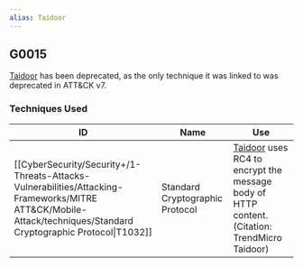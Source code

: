 ```yaml
---
alias: Taidoor
---
```


## G0015

[Taidoor](https://attack.mitre.org/groups/G0015) has been deprecated, as the only technique it was linked to was deprecated in ATT&CK v7.


### Techniques Used

| ID | Name | Use |
| --- | --- | --- |
| [[CyberSecurity/Security+/1-Threats-Attacks-Vulnerabilities/Attacking-Frameworks/MITRE ATT&CK/Mobile-Attack/techniques/Standard Cryptographic Protocol\|T1032]] | Standard Cryptographic Protocol | [Taidoor](https://attack.mitre.org/groups/G0015) uses RC4 to encrypt the message body of HTTP content.(Citation: TrendMicro Taidoor) |
